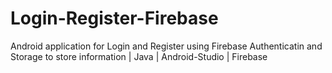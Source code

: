# Login-Register-Firebase
Android application for Login and Register using Firebase Authenticatin and Storage to store information | Java | Android-Studio | Firebase
